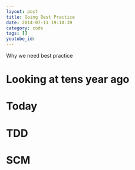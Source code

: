 ```yaml
---
layout: post
title: Going Best Practice
date: 2014-07-11 19:10:39
category: code
tags: []
youtube_id:
---
```


Why we need best practice


Looking at tens year ago
========================

Today
=====


TDD
===

SCM
===